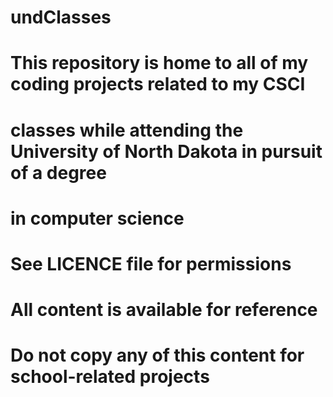 # undClasses
# This repository is home to all of my coding projects related to my CSCI 
# classes while attending the University of North Dakota in pursuit of a degree 
# in computer science

# See LICENCE file for permissions

# All content is available for reference
# Do not copy any of this content for school-related projects
